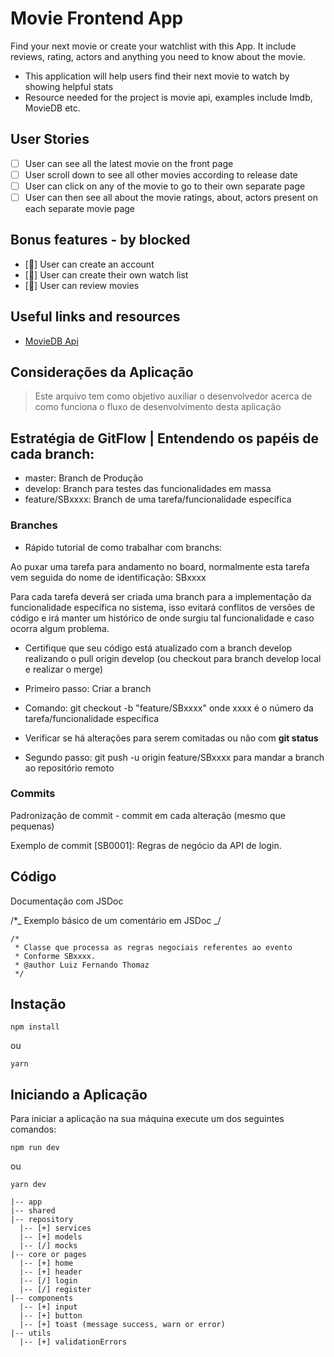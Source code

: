 # Movie Frontend App

Find your next movie or create your watchlist with this App. It include reviews, rating, actors and anything you need to know about the movie.

- This application will help users find their next movie to watch by showing helpful stats
- Resource needed for the project is movie api, examples include Imdb, MovieDB etc.

## User Stories

- [ ] User can see all the latest movie on the front page
- [ ] User scroll down to see all other movies according to release date
- [ ] User can click on any of the movie to go to their own separate page
- [ ] User can then see all about the movie ratings, about, actors present on each separate movie page

## Bonus features - by blocked

- [🚫] User can create an account
- [🚫] User can create their own watch list
- [🚫] User can review movies

## Useful links and resources

- [MovieDB Api](https://developers.themoviedb.org/3)

## Considerações da Aplicação

> Este arquivo tem como objetivo auxiliar o desenvolvedor acerca de como funciona o fluxo de desenvolvimento desta aplicação

## Estratégia de GitFlow | Entendendo os papéis de cada branch:

- master: Branch de Produção
- develop: Branch para testes das funcionalidades em massa
- feature/SBxxxx: Branch de uma tarefa/funcionalidade específica

### Branches

- Rápido tutorial de como trabalhar com branchs:<br>

Ao puxar uma tarefa para andamento no board, normalmente esta tarefa
vem seguida do nome de identificação: SBxxxx

Para cada tarefa deverá ser criada uma branch para a implementação da
funcionalidade específica no sistema, isso evitará conflitos de versões
de código e irá manter um histórico de onde surgiu tal funcionalidade e
caso ocorra algum problema.

- Certifique que seu código está atualizado com a branch develop realizando
  o pull origin develop (ou checkout para branch develop local e realizar o merge)

- Primeiro passo: Criar a branch

- Comando: git checkout -b "feature/SBxxxx" onde xxxx é o número da tarefa/funcionalidade específica

- Verificar se há alterações para serem comitadas ou não com **git status**
- Segundo passo: git push -u origin feature/SBxxxx para mandar a branch ao repositório remoto

### Commits

Padronização de commit - commit em cada alteração (mesmo que pequenas)

Exemplo de commit [SB0001]: Regras de negócio da API de login.

## Código

Documentação com JSDoc

/\*_ Exemplo básico de um comentário em JSDoc _/

    /*
     * Classe que processa as regras negociais referentes ao evento
     * Conforme SBxxxx.
     * @author Luiz Fernando Thomaz
     */

## Instação

```
npm install
```

ou

```
yarn
```

## Iniciando a Aplicação

Para iniciar a aplicação na sua máquina execute um dos seguintes comandos:

```
npm run dev
```

ou

```
yarn dev
```

```
|-- app
|-- shared
|-- repository
  |-- [+] services
  |-- [+] models
  |-- [/] mocks
|-- core or pages
  |-- [+] home
  |-- [+] header
  |-- [/] login
  |-- [/] register
|-- components
  |-- [+] input
  |-- [+] button
  |-- [+] toast (message success, warn or error)
|-- utils
  |-- [+] validationErrors
```
